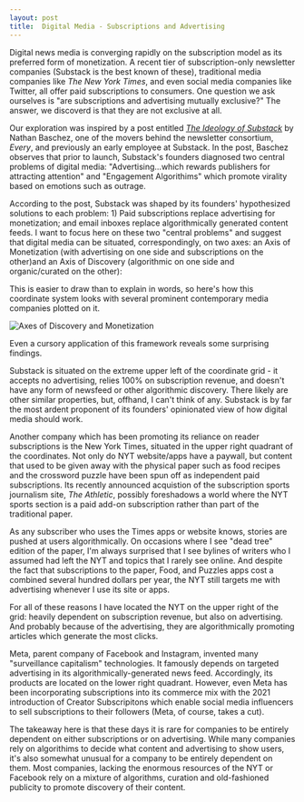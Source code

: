 ```yaml
---
layout: post
title:  Digital Media - Subscriptions and Advertising
---
```


Digital news media is converging rapidly on the subscription model as its preferred form of monetization. A recent tier of subscription-only newsletter companies (Substack is the best known of these), traditional media companies like *The New York Times*, and even social media companies like Twitter, all offer paid subscriptions to consumers. One question we ask ourselves is "are subscriptions and advertising mutually exclusive?" The answer, we discoverd is that they are not exclusive at all.

Our exploration was inspired by a post entitled [*The Ideology of Substack*](https://every.to/divinations/substack-s-ideology) by Nathan Baschez, one of the movers behind the newsletter consortium, *Every*, and previously an early employee at Substack. In the post, Baschez observes that prior to launch, Substack's founders diagnosed two central problems of digital media: "Advertising...which rewards publishers for attracting attention" and "Engagement Algorithims" which promote virality based on emotions such as outrage.

According to the post, Substack was shaped by its founders' hypothesized solutions to each problem: 1) Paid subscriptions replace advertising for monetization; and email inboxes replace algorithmically generated content feeds. I want to focus here on these two "central problems" and suggest that digital media can be situated, correspondingly, on two axes: an Axis of Monetization (with advertising on one side and subscriptions on the other)and an Axis of Discovery (algorithmic on one side and organic/curated on the other):

This is easier to draw than to explain in words, so here's how this coordinate system looks with several prominent contemporary media companies plotted on it. 

![Axes of Discovery and Monetization](/lanyon-jh-test/assets/images/digital-media-business-model.png)

Even a cursory application of this framework reveals some surprising findings.

Substack is situated on the extreme upper left of the coordinate grid - it accepts no advertising, relies 100% on subscription revenue, and doesn't have any form of newsfeed or other algorithmic discovery.  There likely are other similar properties, but, offhand, I can't think of any. Substack is by far the most ardent proponent of its founders' opinionated view of how digital media should work.

Another company which has been promoting its reliance on reader subscriptions is the New York Times, situated in the upper right quadrant of the coordinates. Not only do NYT website/apps have a paywall, but content that used to be given away with the physical paper such as food recipes and the crossword puzzle have been spun off as independent paid subscriptions. Its recently announced acquistion of the subscription sports journalism site, *The Athletic*, possibly foreshadows a world where the NYT sports section is a paid add-on subscription rather than part of the traditional paper.

As any subscriber who uses the Times apps or website knows, stories are pushed at users algorithmically. On occasions where I see "dead tree" edition of the paper, I'm always surprised that I see bylines of writers who I assumed had left the NYT and topics that I rarely see online.  And despite the fact that subscriptions to the paper, Food, and Puzzles apps cost a combined several hundred dollars per year, the NYT still targets me with advertising whenever I use its site or apps.

For all of these reasons I have located the NYT on the upper right of the grid: heavily dependent on subscription revenue, but also on advertising. And probably because of the advertising, they are algorithmically promoting articles which generate the most clicks.

Meta, parent company of Facebook and Instagram, invented many "surveillance capitalism" technologies. It famously depends on targeted advertising in its algorithmically-generated news feed. Accordingly, its products are located on the lower right quadrant.  However, even Meta has been incorporating subscriptions into its commerce mix with the 2021 introduction of Creator Subscripitons which enable social media influencers to sell subscriptions to their followers (Meta, of course, takes a cut).

The takeaway here is that these days it is rare for companies to be entirely dependent on either subscriptions or on advertising.  While many companies rely on algorithims to decide what content and advertising to show users, it's also somewhat unusual for a company to be entirely dependent on them. Most companies, lacking the enormous resources of the NYT or Facebook rely on a mixture of algorithms, curation and old-fashioned publicity to promote discovery of their content.




